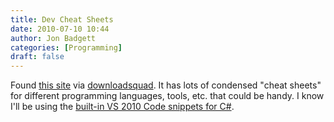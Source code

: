 ```yaml
---
title: Dev Cheat Sheets
date: 2010-07-10 10:44
author: Jon Badgett
categories: [Programming]
draft: false
---
```

Found <a href="http://devcheatsheet.com/">this site</a> via <a href="http://www.downloadsquad.com/2010/07/09/devcheatsheet-catalogs-over-1-600-cheat-sheets-for-developers-and-users/">downloadsquad</a>. It has lots of condensed "cheat sheets" for different programming languages, tools, etc. that could be handy. I know I'll be using the <a href="http://john-sheehan.com/blog/cheatsheets/visual-studio-2010-csharp-snippets.htm">built-in VS 2010 Code snippets for C#</a>.
